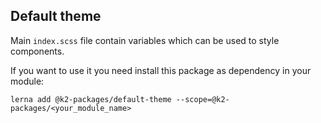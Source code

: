 ## Default theme

Main `index.scss` file contain variables which can be used to style components.

If you want to use it you need install this package as dependency in your module:

`lerna add @k2-packages/default-theme --scope=@k2-packages/<your_module_name>`
